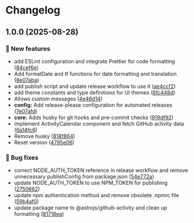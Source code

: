# Changelog

## 1.0.0 (2025-08-28)


### 🎉 New features

* add ESLint configuration and integrate Prettier for code formatting ([84cef6e](https://github.com/zincognity/github-activity/commit/84cef6e912b16eb8dda9c0f60b78c5be0fddaef2))
* Add formatDate and tf functions for date formatting and translation ([8e07aba](https://github.com/zincognity/github-activity/commit/8e07aba9274bd4fb4ebd6229a3cdb8b1e74df7e1))
* add publish script and update release workflow to use it ([ae4ccf2](https://github.com/zincognity/github-activity/commit/ae4ccf2c1f4158f8f15726eb5f0411ca126c3a4f))
* add theme constants and type definitions for UI themes ([6fc448d](https://github.com/zincognity/github-activity/commit/6fc448da0d4fccba71e6a295474f55d751522a2e))
* Allows custom messages ([4e46d14](https://github.com/zincognity/github-activity/commit/4e46d14ecc77592516adf18e5e7152116254be50))
* **config:** Add release-please configuration for automated releases ([7e07afd](https://github.com/zincognity/github-activity/commit/7e07afde4823f3e9b2fede14d82fb0cbbe1cde12))
* **core:** Adds husky for git hooks and pre-commit checks ([919df92](https://github.com/zincognity/github-activity/commit/919df923a2a7df8cd17983044008040a984b9ef5))
* implement ActivityCalendar component and fetch GitHub activity data ([6a14fc6](https://github.com/zincognity/github-activity/commit/6a14fc650e3322772b49ec7e33f295f429d4b853))
* Remove husky ([818f864](https://github.com/zincognity/github-activity/commit/818f86429945c386769467625dd543894e65fe1f))
* Reset version ([4795e06](https://github.com/zincognity/github-activity/commit/4795e066c1bb1c8689d56213778610a42fc4eb6b))


### 🐛 Bug fixes

* correct NODE_AUTH_TOKEN reference in release workflow and remove unnecessary publishConfig from package.json ([54e772a](https://github.com/zincognity/github-activity/commit/54e772a4ce314ba1fb5bcea3fe2c4e6840db1616))
* update NODE_AUTH_TOKEN to use NPM_TOKEN for publishing ([2750662](https://github.com/zincognity/github-activity/commit/27506622204bfcc415157368686047cfdf4ec89e))
* update npm authentication method and remove obsolete .npmrc file ([59b4af0](https://github.com/zincognity/github-activity/commit/59b4af0bd2d430266648b79504eacd8bfe4841aa))
* update package name to @astrojs/github-activity and clean up formatting ([81718ea](https://github.com/zincognity/github-activity/commit/81718ea02de8cedc5139ea525a8d5d6651eba1b9))
